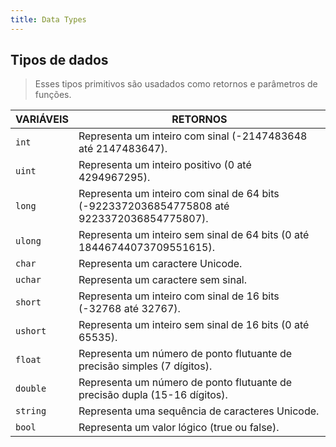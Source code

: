 ```yaml
---
title: Data Types
---
```


## Tipos de dados

> Esses tipos primitivos são usadados como retornos e parâmetros de funções.

| VARIÁVEIS                            | RETORNOS                                                                                   |
| ------------------------------------ | ------------------------------------------------------------------------------------------ |
| <code class='variable'>int</code>    | Representa um inteiro com sinal (-2147483648 até 2147483647).                              |
| <code class='variable'>uint</code>   | Representa um inteiro positivo (0 até 4294967295).                                         |
| <code class='variable'>long</code>   | Representa um inteiro com sinal de 64 bits (-9223372036854775808 até 9223372036854775807). |
| <code class='variable'>ulong</code>  | Representa um inteiro sem sinal de 64 bits (0 até 18446744073709551615).                   |
| <code class='variable'>char</code>   | Representa um caractere Unicode.                                                           |
| <code class='variable'>uchar</code>  | Representa um caractere sem sinal.                                                         |
| <code class='variable'>short</code>  | Representa um inteiro com sinal de 16 bits (-32768 até 32767).                             |
| <code class='variable'>ushort</code> | Representa um inteiro sem sinal de 16 bits (0 até 65535).                                  |
| <code class='variable'>float</code>  | Representa um número de ponto flutuante de precisão simples (7 dígitos).                   |
| <code class='variable'>double</code> | Representa um número de ponto flutuante de precisão dupla (15-16 dígitos).                 |
| <code class='variable'>string</code> | Representa uma sequência de caracteres Unicode.                                            |
| <code class='variable'>bool</code>   | Representa um valor lógico (true ou false).                                                |

